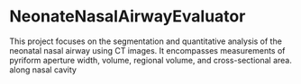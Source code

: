 # NeonateNasalAirwayEvaluator
 This project focuses on the segmentation and quantitative analysis of the neonatal nasal airway using CT images. It encompasses measurements of pyriform aperture width, volume, regional volume, and cross-sectional area. along nasal cavity
